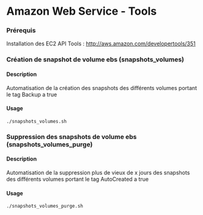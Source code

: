 # Amazon Web Service - Tools

### Prérequis
Installation des EC2 API Tools : http://aws.amazon.com/developertools/351

### Création de snapshot de volume ebs (snapshots_volumes)

#### Description
Automatisation de la création des snapshots des différents volumes portant le tag Backup a true

#### Usage

```
./snapshots_volumes.sh
```

### Suppression des snapshots de volume ebs (snapshots_volumes_purge)

#### Description
Automatisation de la suppression plus de vieux de x jours des snapshots des différents volumes portant le tag AutoCreated a true

#### Usage

```
./snapshots_volumes_purge.sh
```

